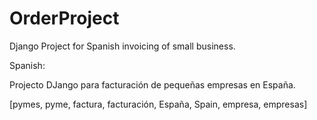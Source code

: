 OrderProject
============

Django Project for Spanish invoicing of small business.

Spanish:

Projecto DJango para facturación de pequeñas empresas en España.

[pymes, pyme, factura, facturación, España, Spain, empresa, empresas]
